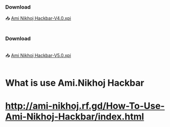 ### Download 

📥 <a href="https://github.com/aminikhoj007/Ami-Nikhoj-Hackbar-v4.0/blob/main/Ami%20Nikhoj%20Hackbar-V4.0.xpi">Ami Nikhoj Hackbar-V4.0.xpi</a>
<br><br>
### Download 
<br>📥 <a href="https://github.com/aminikhoj007/Ami-Nikhoj-Hackbar-v4.0/blob/main/Ami%20Nikhoj%20Hackbar-V5.0.xpi">Ami Nikhoj Hackbar-V5.0.xpi</a>
<br><br>

# What is use Ami.Nikhoj Hackbar
#
# http://ami-nikhoj.rf.gd/How-To-Use-Ami-Nikhoj-Hackbar/index.html
